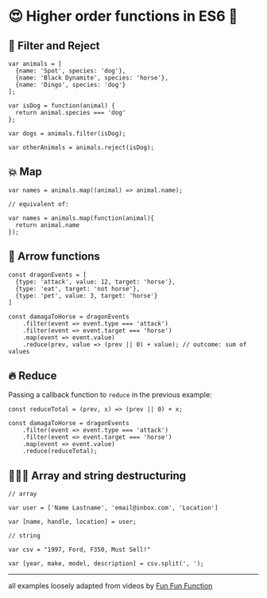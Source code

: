 # 😍 Higher order functions in ES6 🤯

## 🦄 Filter and Reject

```
var animals = [
  {name: 'Spot', species: 'dog'},
  {name: 'Black Dynamite', species: 'horse'},
  {name: 'Dingo', species: 'dog'}
];

var isDog = function(animal) {
  return animal.species === 'dog'
};

var dogs = animals.filter(isDog);

var otherAnimals = animals.reject(isDog);
```

## 💥 Map

```
var names = animals.map((animal) => animal.name);

// equivalent of:

var names = animals.map(function(animal){
  return animal.name
});
```

## 🤺 Arrow functions

```
const dragonEvents = [
  {type: 'attack', value: 12, target: 'horse'},
  {type: 'eat', target: 'not horse'},
  {type: 'pet', value: 3, target: 'horse'}
]

const damagaToHorse = dragonEvents
    .filter(event => event.type === 'attack')
    .filter(event => event.target === 'horse')
    .map(event => event.value)
    .reduce(prev, value => (prev || 0) + value); // outcome: sum of values
```

## 🔥 Reduce

Passing a callback function to `reduce` in the previous example:

```
const reduceTotal = (prev, x) => (prev || 0) + x;

const damagaToHorse = dragonEvents
    .filter(event => event.type === 'attack')
    .filter(event => event.target === 'horse')
    .map(event => event.value)
    .reduce(reduceTotal);
```

## 🧙🏻‍♀️ Array and string destructuring

```
// array

var user = ['Name Lastname', 'email@inbox.com', 'Location']

var [name, handle, location] = user;

// string

var csv = "1997, Ford, F350, Must Sell!"

var [year, make, model, description] = csv.split(', ');
```

---
all examples loosely adapted from videos by [Fun Fun Function](https://www.youtube.com/channel/UCO1cgjhGzsSYb1rsB4bFe4Q)